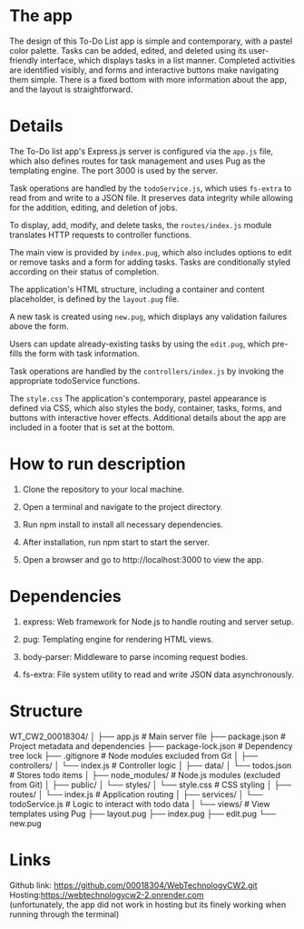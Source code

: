 # The app
The design of this To-Do List app is simple and contemporary, with a pastel color palette.  Tasks can be added, edited, and deleted using its user-friendly interface, which displays tasks in a list manner.  Completed activities are identified visibly, and forms and interactive buttons make navigating them simple.  There is a fixed bottom with more information about the app, and the layout is straightforward.

# Details 
The To-Do list app's Express.js server is configured via the `app.js` file, which also defines routes for task management and uses Pug as the templating engine.  The port 3000 is used by the server.

Task operations are handled by the `todoService.js`, which uses `fs-extra` to read from and write to a JSON file.  It preserves data integrity while allowing for the addition, editing, and deletion of jobs.

To display, add, modify, and delete tasks, the `routes/index.js` module translates HTTP requests to controller functions.

The main view is provided by `index.pug`, which also includes options to edit or remove tasks and a form for adding tasks.  Tasks are conditionally styled according on their status of completion.

The application's HTML structure, including a container and content placeholder, is defined by the `layout.pug` file.

A new task is created using `new.pug`, which displays any validation failures above the form.

Users can update already-existing tasks by using the `edit.pug`, which pre-fills the form with task information.

Task operations are handled by the `controllers/index.js` by invoking the appropriate todoService functions.

The `style.css` The application's contemporary, pastel appearance is defined via CSS, which also styles the body, container, tasks, forms, and buttons with interactive hover effects.  Additional details about the app are included in a footer that is set at the bottom.


# How to run description 
1. Clone the repository to your local machine.

2. Open a terminal and navigate to the project directory.

3. Run npm install to install all necessary dependencies.

4. After installation, run npm start to start the server.

5. Open a browser and go to http://localhost:3000 to view the app.

# Dependencies 
1. express: Web framework for Node.js to handle routing and server setup.

2. pug: Templating engine for rendering HTML views.

3. body-parser: Middleware to parse incoming request bodies.

4. fs-extra: File system utility to read and write JSON data asynchronously.

# Structure
WT_CW2_00018304/
│
├── app.js                     # Main server file
├── package.json               # Project metadata and dependencies
├── package-lock.json          # Dependency tree lock
├── .gitignore                 # Node modules excluded from Git
│
├── controllers/
│   └── index.js               # Controller logic
│
├── data/
│   └── todos.json             # Stores todo items
│
├── node_modules/              # Node.js modules (excluded from Git)
│
├── public/
│   └── styles/
│       └── style.css          # CSS styling
│
├── routes/
│   └── index.js               # Application routing
│
├── services/
│   └── todoService.js         # Logic to interact with todo data
│
└── views/                     # View templates using Pug
    ├── layout.pug
    ├── index.pug
    ├── edit.pug
    └── new.pug


# Links 
Github link: https://github.com/00018304/WebTechnologyCW2.git
Hosting:https://webtechnologycw2-2.onrender.com  
(unfortunately, the app did not work in hosting but its finely working when running through the terminal)




